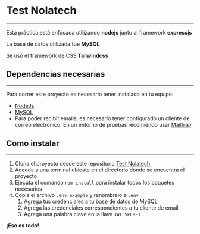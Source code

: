 # Test Nolatech
---

Esta práctica está enfocada utilizando **nodejs** junto al framework **expressjs**

La base de datos utilizada fue **MySQL**

Se usó el framework de CSS **Tailwindcss**

## Dependencias necesarias
---
Para correr este proyecto es necesario tener instalado en tu equipo:
- [NodeJs](https://nodejs.org)
- [MySQL](https://www.mysql.com/downloads/)
- Para poder recibir emails, es necesario tener configurado un cliente de correo electrónico. En un entorno de pruebas recomiendo usar [Mailtrap](https://mailtrap.io)

## Como instalar
---

1. Clona el proyecto desde este repositorio [Test Nolatech](https://github.com/jersonmr/nolatech_test)
2. Accede a una terminal ubicate en el directorio donde se encuentra el proyecto
3. Ejecuta el comando `npm install` para instalar todos los paquetes necesarios
4. Copia el archivo `.env.example` y renombralo a `.env`
   1. Agrega tus credenciales a tu base de datos de MySQL
   2. Agrega las credenciales correspondientes a tu cliente de email
   3. Agrega una palabra clave en la llave `JWT_SECRET`

**¡Eso es todo!**
